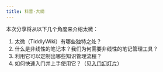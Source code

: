 ```yaml
---
title: 科普-大纲
---
```


本次分享将从以下几个角度来介绍太微：

1. 太微（TiddlyWiki）有哪些独特之处？
1. 什么是非线性的笔记本？我们为何需要非线性的笔记管理工具？
1. 利用它可以定制出哪些知识管理流程？
1. 如何快速入门并上手使用它？（见[入门幻灯片](#%E5%85%A5%E9%97%A8%E5%B9%BB%E7%81%AF%E7%89%87)）